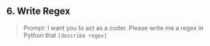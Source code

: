 ## 6. Write Regex

> Prompt: I want you to act as a coder. Please write me a regex in Python that `[describe regex]`